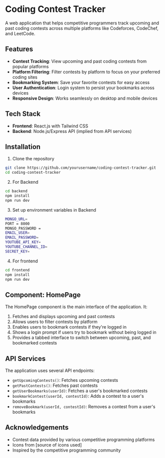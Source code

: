 # Coding Contest Tracker

A web application that helps competitive programmers track upcoming and past coding contests across multiple platforms like Codeforces, CodeChef, and LeetCode.

## Features

- **Contest Tracking**: View upcoming and past coding contests from popular platforms
- **Platform Filtering**: Filter contests by platform to focus on your preferred coding sites
- **Bookmarking System**: Save your favorite contests for easy access
- **User Authentication**: Login system to persist your bookmarks across devices
- **Responsive Design**: Works seamlessly on desktop and mobile devices

## Tech Stack

- **Frontend**: React.js with Tailwind CSS
- **Backend**: Node.js/Express API (implied from API services)


## Installation

1. Clone the repository
```bash
git clone https://github.com/yourusername/coding-contest-tracker.git
cd coding-contest-tracker
```

2. For Backend
```bash
cd backend
npm install
npm run dev
```

3. Set up environment variables in Backend
```bash
MONGO_URL=
PORT = 8000 
MONGO_PASSWORD =
EMAIL_USER=
EMAIL_PASSWORD=
YOUTUBE_API_KEY=
YOUTUBE_CHANNEL_ID=
SECRET_KEY=
```

4. For frontend
```bash
cd frontend
npm install
npm run dev
```
## Component: HomePage

The HomePage component is the main interface of the application. It:

1. Fetches and displays upcoming and past contests
2. Allows users to filter contests by platform
3. Enables users to bookmark contests if they're logged in
4. Shows a login prompt if users try to bookmark without being logged in
5. Provides a tabbed interface to switch between upcoming, past, and bookmarked contests

## API Services

The application uses several API endpoints:

- `getUpcomingContests()`: Fetches upcoming contests
- `getPastContests()`: Fetches past contests
- `getUserBookmarks(userId)`: Fetches a user's bookmarked contests
- `bookmarkContest(userId, contestId)`: Adds a contest to a user's bookmarks
- `removeBookmark(userId, contestId)`: Removes a contest from a user's bookmarks

## Acknowledgements

- Contest data provided by various competitive programming platforms
- Icons from [source of icons used]
- Inspired by the competitive programming community
